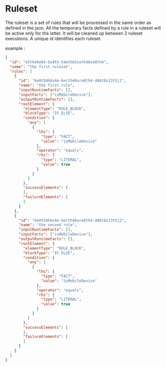 # Ruleset

The ruleset is a set of rules that will be processed in the same order as defined in the json.
All the temporary facts defined by a rule in a ruleset will be active only for the latter. It will be cleaned up between 2 ruleset executions.
A unique id identifies each ruleset.

example : 
```json
{
  "id": "e5th46e84-5e4th-54eth65seth46se8th4",
  "name": "the first ruleset",
  "rules": [
    {
      "id": "6e8t54h6s4e-6erth46sre8th4-d46t8s13t5j1",
      "name": "the first rule",
      "inputRuntimeFacts": [],
      "inputFacts": ["isMobileDevice"],
      "outputRuntimeFacts": [],
      "rootElement": {
        "elementType": "RULE_BLOCK",
        "blockType": "IF_ELSE",
        "condition": {
          "any": [
            {
              "lhs": {
                "type": "FACT",
                "value": "isMobileDevice"
              },
              "operator": "equals",
              "rhs": {
                "type": "LITERAL",
                "value": true
              }
            }
          ]
        },
        "successElements": [
        ],
        "failureElements": [
        ]
      }
    },
    {
      "id": "6e8t54h6s4e-6erth46sre8th4-d46t8s13t5j2",
      "name": "the second rule",
      "inputRuntimeFacts": [],
      "inputFacts": ["isMobileDevice"],
      "outputRuntimeFacts": [],
      "rootElement": {
        "elementType": "RULE_BLOCK",
        "blockType": "IF_ELSE",
        "condition": {
          "any": [
            {
              "lhs": {
                "type": "FACT",
                "value": "isMobileDevice"
              },
              "operator": "equals",
              "rhs": {
                "type": "LITERAL",
                "value": true
              }
            }
          ]
        },
        "successElements": [
        ],
        "failureElements": [
        ]
      }
    }
  ]
}
```
